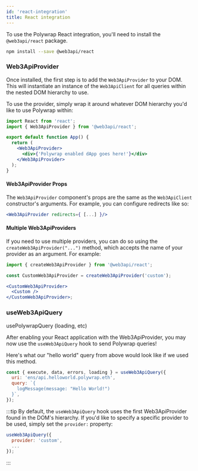 ```yaml
---
id: 'react-integration'
title: React integration
---
```


To use the Polywrap React integration, you'll need to install the `@web3api/react` package.

```bash
npm install --save @web3api/react
```

### **Web3ApiProvider**

Once installed, the first step is to add the `Web3ApiProvider` to your DOM. This will instantiate an instance of the `Web3ApiClient` for all queries within the nested DOM hierarchy to use.

To use the provider, simply wrap it around whatever DOM hierarchy you'd like to use Polywrap within:

```jsx
import React from 'react';
import { Web3ApiProvider } from '@web3api/react';

export default function App() {
  return (
    <Web3ApiProvider>
      <div>{'Polywrap enabled dApp goes here!'}</div>
    </Web3ApiProvider>
  );
}
```

#### **Web3ApiProvider Props**

The `Web3ApiProvider` component's props are the same as the `Web3ApiClient` constructor's arguments. For example, you can configure redirects like so:

```jsx
<Web3ApiProvider redirects={ [...] }/>
```

#### **Multiple Web3ApiProviders**

If you need to use multiple providers, you can do so using the `createWeb3ApiProvider("...")` method, which accepts the name of your provider as an argument. For example:

```jsx
import { createWeb3ApiProvider } from '@web3api/react';

const CustomWeb3ApiProvider = createWeb3ApiProvider('custom');

<CustomWeb3ApiProvider>
  <Custom />
</CustomWeb3ApiProvider>;
```

### **useWeb3ApiQuery**

usePolywrapQuery (loading, etc)

After enabling your React application with the Web3ApiProvider, you may now use the `useWeb3ApiQuery` hook to send Polywrap queries!

Here's what our "hello world" query from above would look like if we used this method.

```jsx
const { execute, data, errors, loading } = useWeb3ApiQuery({
  uri: 'ens/api.helloworld.polywrap.eth',
  query: `{
    logMessage(message: "Hello World!")
  }`,
});
```

:::tip
By default, the `useWeb3ApiQuery` hook uses the first Web3ApiProvider found in the DOM's hierarchy. If you'd like to specify a specific provider to be used, simply set the `provider:` property:

```jsx
useWeb3ApiQuery({
  provider: 'custom',
  ...
});
```

:::
